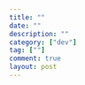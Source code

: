 ```yaml
---
title: ""
date: ""
description: ""
category: ["dev"]
tag: [""]
comment: true
layout: post
---
```



